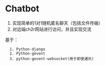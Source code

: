 # Chatbot

1. 实现简单的1对1随机匿名聊天（包括文件传输）
2. 对远端ch2r网站进行访问，并且实现交流

基于：


      1. Python-django
      2. Python-gevent
      3. python-gevent-websocket(用于即使通讯)
